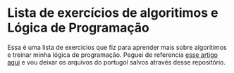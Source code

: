 # Lista de exercícios de algoritimos e Lógica de Programação
Essa é uma lista de exercicios que fiz para aprender mais sobre algorítimos e treinar minha lógica de programação. Peguei de referencia [esse artigo aqui](https://www.dio.me/articles/lista-de-exercicios-para-treinar-logica-de-programacao) e vou deixar os arquivos do portugol salvos através desse repositório.
